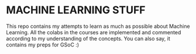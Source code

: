 # MACHINE LEARNING STUFF

This repo contains my attempts to learn as much as possible about Machine Learning.
All the colabs in the courses are implemented and commented according to my understanding of the concepts. You can also say, it contains my preps for GSoC  :)
